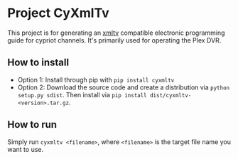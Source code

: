 # Project CyXmlTv

This project is for generating an [xmltv](http://wiki.xmltv.org) compatible
electronic programming guide for cypriot channels. It's primarily used for
operating the Plex DVR.

## How to install

* Option 1: Install through pip with `pip install cyxmltv`
* Option 2: Download the source code and create a distribution via 
`python setup.py sdist`. Then install via 
`pip install dist/cyxmltv-<version>.tar.gz`.

## How to run

Simply run `cyxmltv <filename>`, where `<filename>` is the target file name 
you want to use.